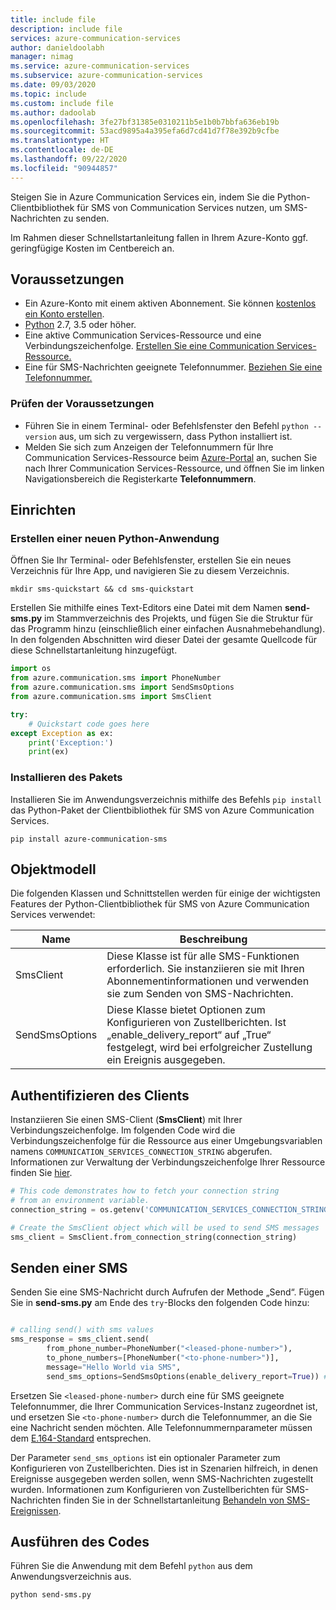 ```yaml
---
title: include file
description: include file
services: azure-communication-services
author: danieldoolabh
manager: nimag
ms.service: azure-communication-services
ms.subservice: azure-communication-services
ms.date: 09/03/2020
ms.topic: include
ms.custom: include file
ms.author: dadoolab
ms.openlocfilehash: 3fe27bf31385e0310211b5e1b0b7bbfa636eb19b
ms.sourcegitcommit: 53acd9895a4a395efa6d7cd41d7f78e392b9cfbe
ms.translationtype: HT
ms.contentlocale: de-DE
ms.lasthandoff: 09/22/2020
ms.locfileid: "90944857"
---
```

Steigen Sie in Azure Communication Services ein, indem Sie die Python-Clientbibliothek für SMS von Communication Services nutzen, um SMS-Nachrichten zu senden.

Im Rahmen dieser Schnellstartanleitung fallen in Ihrem Azure-Konto ggf. geringfügige Kosten im Centbereich an.

<!--**TODO: update all these reference links as the resources go live**

[API reference documentation](../../../references/overview.md) | [Library source code](#todo-sdk-repo) | [Package (PiPy)](#todo-nuget) | [Samples](#todo-samples)--> 

## <a name="prerequisites"></a>Voraussetzungen

- Ein Azure-Konto mit einem aktiven Abonnement. Sie können [kostenlos ein Konto erstellen](https://azure.microsoft.com/free/?WT.mc_id=A261C142F). 
- [Python](https://www.python.org/downloads/) 2.7, 3.5 oder höher.
- Eine aktive Communication Services-Ressource und eine Verbindungszeichenfolge. [Erstellen Sie eine Communication Services-Ressource.](../../create-communication-resource.md)
- Eine für SMS-Nachrichten geeignete Telefonnummer. [Beziehen Sie eine Telefonnummer.](../get-phone-number.md)

### <a name="prerequisite-check"></a>Prüfen der Voraussetzungen

- Führen Sie in einem Terminal- oder Befehlsfenster den Befehl `python --version` aus, um sich zu vergewissern, dass Python installiert ist.
- Melden Sie sich zum Anzeigen der Telefonnummern für Ihre Communication Services-Ressource beim [Azure-Portal](https://portal.azure.com/) an, suchen Sie nach Ihrer Communication Services-Ressource, und öffnen Sie im linken Navigationsbereich die Registerkarte **Telefonnummern**.

## <a name="setting-up"></a>Einrichten

### <a name="create-a-new-python-application"></a>Erstellen einer neuen Python-Anwendung

Öffnen Sie Ihr Terminal- oder Befehlsfenster, erstellen Sie ein neues Verzeichnis für Ihre App, und navigieren Sie zu diesem Verzeichnis.

```console
mkdir sms-quickstart && cd sms-quickstart
```

Erstellen Sie mithilfe eines Text-Editors eine Datei mit dem Namen **send-sms.py** im Stammverzeichnis des Projekts, und fügen Sie die Struktur für das Programm hinzu (einschließlich einer einfachen Ausnahmebehandlung). In den folgenden Abschnitten wird dieser Datei der gesamte Quellcode für diese Schnellstartanleitung hinzugefügt.

```python
import os
from azure.communication.sms import PhoneNumber
from azure.communication.sms import SendSmsOptions
from azure.communication.sms import SmsClient

try:
    # Quickstart code goes here
except Exception as ex:
    print('Exception:')
    print(ex)
```

### <a name="install-the-package"></a>Installieren des Pakets

Installieren Sie im Anwendungsverzeichnis mithilfe des Befehls `pip install` das Python-Paket der Clientbibliothek für SMS von Azure Communication Services.

```console
pip install azure-communication-sms
```

## <a name="object-model"></a>Objektmodell

Die folgenden Klassen und Schnittstellen werden für einige der wichtigsten Features der Python-Clientbibliothek für SMS von Azure Communication Services verwendet:

| Name                                  | Beschreibung                                                  |
| ------------------------------------- | ------------------------------------------------------------ |
| SmsClient | Diese Klasse ist für alle SMS-Funktionen erforderlich. Sie instanziieren sie mit Ihren Abonnementinformationen und verwenden sie zum Senden von SMS-Nachrichten. |
| SendSmsOptions | Diese Klasse bietet Optionen zum Konfigurieren von Zustellberichten. Ist „enable_delivery_report“ auf „True“ festgelegt, wird bei erfolgreicher Zustellung ein Ereignis ausgegeben. |

## <a name="authenticate-the-client"></a>Authentifizieren des Clients

Instanziieren Sie einen SMS-Client (**SmsClient**) mit Ihrer Verbindungszeichenfolge. Im folgenden Code wird die Verbindungszeichenfolge für die Ressource aus einer Umgebungsvariablen namens `COMMUNICATION_SERVICES_CONNECTION_STRING` abgerufen. Informationen zur Verwaltung der Verbindungszeichenfolge Ihrer Ressource finden Sie [hier](../../create-communication-resource.md#store-your-connection-string).

```python
# This code demonstrates how to fetch your connection string
# from an environment variable.
connection_string = os.getenv('COMMUNICATION_SERVICES_CONNECTION_STRING')

# Create the SmsClient object which will be used to send SMS messages
sms_client = SmsClient.from_connection_string(connection_string)
```

## <a name="send-an-sms-message"></a>Senden einer SMS

Senden Sie eine SMS-Nachricht durch Aufrufen der Methode „Send“. Fügen Sie in **send-sms.py** am Ende des `try`-Blocks den folgenden Code hinzu:

```python

# calling send() with sms values
sms_response = sms_client.send(
        from_phone_number=PhoneNumber("<leased-phone-number>"),
        to_phone_numbers=[PhoneNumber("<to-phone-number>")],
        message="Hello World via SMS",
        send_sms_options=SendSmsOptions(enable_delivery_report=True)) # optional property

```

Ersetzen Sie `<leased-phone-number>` durch eine für SMS geeignete Telefonnummer, die Ihrer Communication Services-Instanz zugeordnet ist, und ersetzen Sie `<to-phone-number>` durch die Telefonnummer, an die Sie eine Nachricht senden möchten. Alle Telefonnummernparameter müssen dem [E.164-Standard](../../../concepts/telephony-sms/plan-solution.md#optional-reading-international-public-telecommunication-numbering-plan-e164) entsprechen.

Der Parameter `send_sms_options` ist ein optionaler Parameter zum Konfigurieren von Zustellberichten. Dies ist in Szenarien hilfreich, in denen Ereignisse ausgegeben werden sollen, wenn SMS-Nachrichten zugestellt wurden. Informationen zum Konfigurieren von Zustellberichten für SMS-Nachrichten finden Sie in der Schnellstartanleitung [Behandeln von SMS-Ereignissen](../handle-sms-events.md).

## <a name="run-the-code"></a>Ausführen des Codes

Führen Sie die Anwendung mit dem Befehl `python` aus dem Anwendungsverzeichnis aus.

```console
python send-sms.py
```

